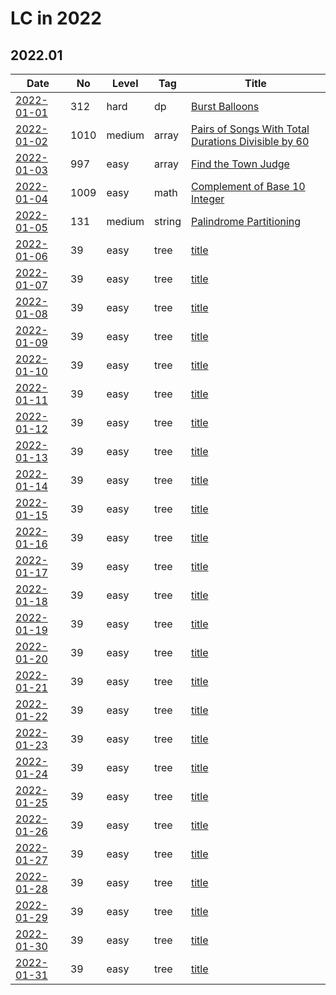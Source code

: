 # LC in 2022

## 2022.01

| Date                   | No   | Level  | Tag    | Title                                                                                                                                     |
| ---------------------- | ---- | ------ | ------ | ----------------------------------------------------------------------------------------------------------------------------------------- |
| [2022-01-01](01/01.md) | 312  | hard   | dp     | [Burst Balloons](https://leetcode.com/problems/burst-balloons/)                                                                           |
| [2022-01-02](01/02.md) | 1010 | medium | array  | [Pairs of Songs With Total Durations Divisible by 60](https://leetcode.com/problems/pairs-of-songs-with-total-durations-divisible-by-60/) |
| [2022-01-03](01/03.md) | 997  | easy   | array  | [Find the Town Judge](https://leetcode.com/problems/find-the-town-judge/)                                                                 |
| [2022-01-04](01/04.md) | 1009 | easy   | math   | [Complement of Base 10 Integer](https://leetcode.com/problems/complement-of-base-10-integer/)                                             |
| [2022-01-05](01/05.md) | 131  | medium | string | [Palindrome Partitioning](https://leetcode.com/problems/palindrome-partitioning/)                                                         |
| [2022-01-06](01/06.md) | 39   | easy   | tree   | [title](url)                                                                                                                              |
| [2022-01-07](01/07.md) | 39   | easy   | tree   | [title](url)                                                                                                                              |
| [2022-01-08](01/08.md) | 39   | easy   | tree   | [title](url)                                                                                                                              |
| [2022-01-09](01/09.md) | 39   | easy   | tree   | [title](url)                                                                                                                              |
| [2022-01-10](01/10.md) | 39   | easy   | tree   | [title](url)                                                                                                                              |
| [2022-01-11](01/11.md) | 39   | easy   | tree   | [title](url)                                                                                                                              |
| [2022-01-12](01/12.md) | 39   | easy   | tree   | [title](url)                                                                                                                              |
| [2022-01-13](01/13.md) | 39   | easy   | tree   | [title](url)                                                                                                                              |
| [2022-01-14](01/14.md) | 39   | easy   | tree   | [title](url)                                                                                                                              |
| [2022-01-15](01/15.md) | 39   | easy   | tree   | [title](url)                                                                                                                              |
| [2022-01-16](01/16.md) | 39   | easy   | tree   | [title](url)                                                                                                                              |
| [2022-01-17](01/17.md) | 39   | easy   | tree   | [title](url)                                                                                                                              |
| [2022-01-18](01/18.md) | 39   | easy   | tree   | [title](url)                                                                                                                              |
| [2022-01-19](01/19.md) | 39   | easy   | tree   | [title](url)                                                                                                                              |
| [2022-01-20](01/20.md) | 39   | easy   | tree   | [title](url)                                                                                                                              |
| [2022-01-21](01/21.md) | 39   | easy   | tree   | [title](url)                                                                                                                              |
| [2022-01-22](01/22.md) | 39   | easy   | tree   | [title](url)                                                                                                                              |
| [2022-01-23](01/23.md) | 39   | easy   | tree   | [title](url)                                                                                                                              |
| [2022-01-24](01/24.md) | 39   | easy   | tree   | [title](url)                                                                                                                              |
| [2022-01-25](01/25.md) | 39   | easy   | tree   | [title](url)                                                                                                                              |
| [2022-01-26](01/26.md) | 39   | easy   | tree   | [title](url)                                                                                                                              |
| [2022-01-27](01/27.md) | 39   | easy   | tree   | [title](url)                                                                                                                              |
| [2022-01-28](01/28.md) | 39   | easy   | tree   | [title](url)                                                                                                                              |
| [2022-01-29](01/29.md) | 39   | easy   | tree   | [title](url)                                                                                                                              |
| [2022-01-30](01/30.md) | 39   | easy   | tree   | [title](url)                                                                                                                              |
| [2022-01-31](01/31.md) | 39   | easy   | tree   | [title](url)                                                                                                                              |
